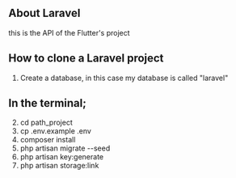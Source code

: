 

## About Laravel
this is the API of the Flutter's project

## How to clone a Laravel project
1. Create a database, in this case my database is called "laravel"
## In the terminal; 

2. cd path_project
3. cp .env.example .env 
4. composer install
5. php artisan migrate --seed
6. php artisan key:generate
7. php artisan storage:link
